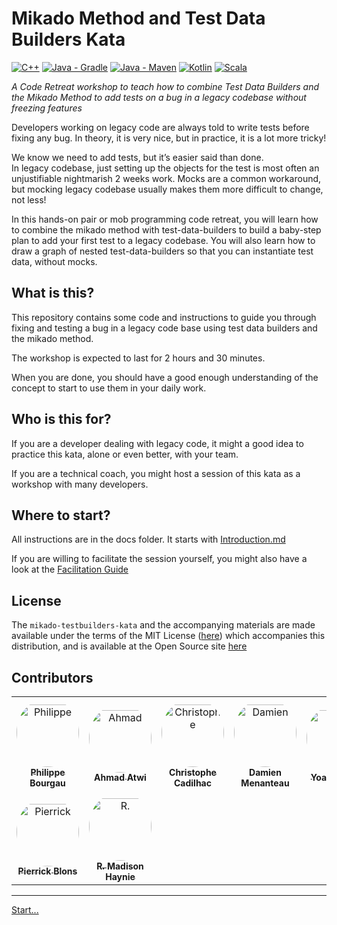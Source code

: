# Mikado Method and Test Data Builders Kata

[![C++](https://github.com/murex/mikado-testbuilders-kata/actions/workflows/cmake.yml/badge.svg)](https://github.com/murex/mikado-testbuilders-kata/actions/workflows/cmake.yml)
[![Java - Gradle](https://github.com/murex/mikado-testbuilders-kata/actions/workflows/gradle.yml/badge.svg)](https://github.com/murex/mikado-testbuilders-kata/actions/workflows/gradle.yml)
[![Java - Maven](https://github.com/murex/mikado-testbuilders-kata/actions/workflows/maven.yml/badge.svg)](https://github.com/murex/mikado-testbuilders-kata/actions/workflows/maven.yml)
[![Kotlin](https://github.com/murex/mikado-testbuilders-kata/actions/workflows/kotlin.yml/badge.svg)](https://github.com/murex/mikado-testbuilders-kata/actions/workflows/kotlin.yml)
[![Scala](https://github.com/murex/mikado-testbuilders-kata/actions/workflows/scala.yml/badge.svg)](https://github.com/murex/mikado-testbuilders-kata/actions/workflows/scala.yml)

_A Code Retreat workshop to teach how to combine Test Data Builders and the Mikado
Method to add tests on a bug in a legacy codebase without freezing features_

Developers working on legacy code are always told to write tests before fixing
any bug. In theory, it is very nice, but in practice, it is a lot more tricky!

We know we need to add tests, but it’s easier said than done.  
In legacy codebase, just setting up the objects for the test is most often an 
unjustifiable nightmarish 2 weeks work. Mocks are a common workaround, but
mocking legacy codebase usually makes them more difficult to change, not less!

In this hands-on pair or mob programming code retreat, you will learn how to combine the
mikado method with test-data-builders to build a baby-step plan to add your
first test to a legacy codebase. You will also learn how to draw a graph of
nested test-data-builders so that you can instantiate test data, without mocks.

## What is this?

This repository contains some code and instructions to guide you through fixing
and testing a bug in a legacy code base using test data builders and the mikado
method.

The workshop is expected to last for 2 hours and 30 minutes.

When you are done, you should have a good enough understanding of the concept
to start to use them in your daily work.

## Who is this for?

If you are a developer dealing with legacy code, it might a good idea to
practice this kata, alone or even better, with your team.

If you are a technical coach, you might host a session of this kata as a
workshop with many developers.

## Where to start?

All instructions are in the docs folder. It starts with
[Introduction.md](./docs/1_Introduction.md)

If you are willing to facilitate the session yourself, you might also have a look at the [Facilitation Guide](./docs/Facilitation_Guide.md)

## License

The `mikado-testbuilders-kata` and the accompanying materials are made available
under the terms of the MIT License ([here](LICENSE.md)) which accompanies this
distribution, and is available at the Open Source site [here](https://opensource.org/licenses/MIT)

## Contributors

<table>
<tr>
    <td align="center" style="word-wrap: break-word; width: 150.0; height: 150.0">
        <a href=https://github.com/philou>
            <img src=https://avatars.githubusercontent.com/u/23983?v=4 width="100;"  style="border-radius:50%;align-items:center;justify-content:center;overflow:hidden;padding-top:10px" alt=Philippe Bourgau/>
            <br />
            <sub style="font-size:14px"><b>Philippe Bourgau</b></sub>
        </a>
    </td>
    <td align="center" style="word-wrap: break-word; width: 150.0; height: 150.0">
        <a href=https://github.com/aatwi>
            <img src=https://avatars.githubusercontent.com/u/11088496?v=4 width="100;"  style="border-radius:50%;align-items:center;justify-content:center;overflow:hidden;padding-top:10px" alt=Ahmad Atwi/>
            <br />
            <sub style="font-size:14px"><b>Ahmad Atwi</b></sub>
        </a>
    </td>
    <td align="center" style="word-wrap: break-word; width: 150.0; height: 150.0">
        <a href=https://github.com/cadichris>
            <img src=https://avatars.githubusercontent.com/u/24898521?v=4 width="100;"  style="border-radius:50%;align-items:center;justify-content:center;overflow:hidden;padding-top:10px" alt=Christophe Cadilhac/>
            <br />
            <sub style="font-size:14px"><b>Christophe Cadilhac</b></sub>
        </a>
    </td>
    <td align="center" style="word-wrap: break-word; width: 150.0; height: 150.0">
        <a href=https://github.com/mengdaming>
            <img src=https://avatars.githubusercontent.com/u/1313765?v=4 width="100;"  style="border-radius:50%;align-items:center;justify-content:center;overflow:hidden;padding-top:10px" alt=Damien Menanteau/>
            <br />
            <sub style="font-size:14px"><b>Damien Menanteau</b></sub>
        </a>
    </td>
    <td align="center" style="word-wrap: break-word; width: 150.0; height: 150.0">
        <a href=https://github.com/ythirion>
            <img src=https://avatars.githubusercontent.com/u/20967693?v=4 width="100;"  style="border-radius:50%;align-items:center;justify-content:center;overflow:hidden;padding-top:10px" alt=Yoan Thirion/>
            <br />
            <sub style="font-size:14px"><b>Yoan Thirion</b></sub>
        </a>
    </td>
    <td align="center" style="word-wrap: break-word; width: 150.0; height: 150.0">
        <a href=https://github.com/AntoineMx>
            <img src=https://avatars.githubusercontent.com/u/77109701?v=4 width="100;"  style="border-radius:50%;align-items:center;justify-content:center;overflow:hidden;padding-top:10px" alt=AntoineMx/>
            <br />
            <sub style="font-size:14px"><b>AntoineMx</b></sub>
        </a>
    </td>
</tr>
<tr>
    <td align="center" style="word-wrap: break-word; width: 150.0; height: 150.0">
        <a href=https://github.com/PierrickBlons>
            <img src=https://avatars.githubusercontent.com/u/4619149?v=4 width="100;"  style="border-radius:50%;align-items:center;justify-content:center;overflow:hidden;padding-top:10px" alt=Pierrick Blons/>
            <br />
            <sub style="font-size:14px"><b>Pierrick Blons</b></sub>
        </a>
    </td>
    <td align="center" style="word-wrap: break-word; width: 150.0; height: 150.0">
        <a href=https://github.com/rmadisonhaynie>
            <img src=https://avatars.githubusercontent.com/u/15270726?v=4 width="100;"  style="border-radius:50%;align-items:center;justify-content:center;overflow:hidden;padding-top:10px" alt=R. Madison Haynie/>
            <br />
            <sub style="font-size:14px"><b>R. Madison Haynie</b></sub>
        </a>
    </td>
</tr>
</table>

----
[Start...](./docs/1_Introduction.md)
